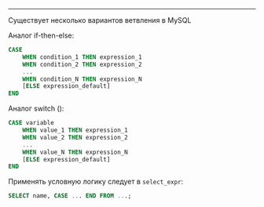 ___
Существует несколько вариантов ветвления в MySQL

Аналог if-then-else:
```sql
CASE
	WHEN condition_1 THEN expression_1
	WHEN condition_2 THEN expression_2
	...
	WHEN condition_N THEN expression_N
	[ELSE expression_default]
END
```

Аналог switch ():
```sql
CASE variable
	WHEN value_1 THEN expression_1
	WHEN value_2 THEN expression_2
	...
	WHEN value_N THEN expression_N
	[ELSE expression_default]
END
```

Применять условную логику следует в `select_expr`:
```sql
SELECT name, CASE ... END FROM ...;
```

